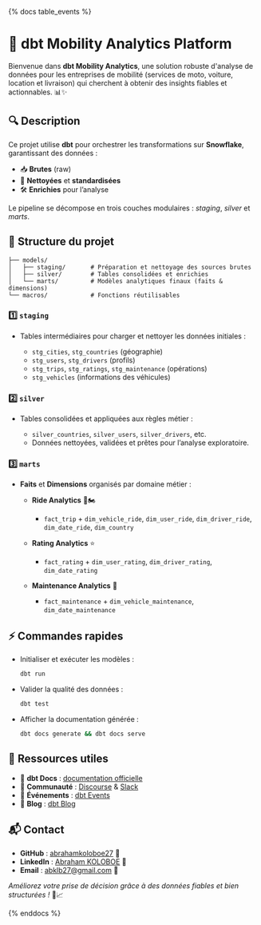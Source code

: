 {% docs table_events %}
# 🚀 dbt Mobility Analytics Platform

Bienvenue dans **dbt Mobility Analytics**, une solution robuste d'analyse de données pour les entreprises de mobilité (services de moto, voiture, location et livraison) qui cherchent à obtenir des insights fiables et actionnables. 📊✨



## 🔍 Description
Ce projet utilise **dbt** pour orchestrer les transformations sur **Snowflake**, garantissant des données :

- 📥 **Brutes** (raw)
- 🧹 **Nettoyées** et **standardisées**
- 🛠️ **Enrichies** pour l’analyse

Le pipeline se décompose en trois couches modulaires : _staging_, _silver_ et _marts_.



## 📁 Structure du projet

```text
├── models/
│   ├── staging/       # Préparation et nettoyage des sources brutes
│   ├── silver/        # Tables consolidées et enrichies
│   └── marts/         # Modèles analytiques finaux (faits & dimensions)
└── macros/            # Fonctions réutilisables
````

### 1️⃣ `staging`

* Tables intermédiaires pour charger et nettoyer les données initiales :

  * `stg_cities`, `stg_countries` (géographie)
  * `stg_users`, `stg_drivers` (profils)
  * `stg_trips`, `stg_ratings`, `stg_maintenance` (opérations)
  * `stg_vehicles` (informations des véhicules)

### 2️⃣ `silver`

* Tables consolidées et appliquées aux règles métier :

  * `silver_countries`, `silver_users`, `silver_drivers`, etc.
  * Données nettoyées, validées et prêtes pour l’analyse exploratoire.

### 3️⃣ `marts`

* **Faits** et **Dimensions** organisés par domaine métier :

  * **Ride Analytics** 🚗🏍️

    * `fact_trip` + `dim_vehicle_ride`, `dim_user_ride`, `dim_driver_ride`, `dim_date_ride`, `dim_country`
  * **Rating Analytics** ⭐

    * `fact_rating` + `dim_user_rating`, `dim_driver_rating`, `dim_date_rating`
  * **Maintenance Analytics** 🔧

    * `fact_maintenance` + `dim_vehicle_maintenance`, `dim_date_maintenance`



## ⚡ Commandes rapides

* Initialiser et exécuter les modèles :

  ```bash
  dbt run
  ```
* Valider la qualité des données :

  ```bash
  dbt test
  ```
* Afficher la documentation générée :

  ```bash
  dbt docs generate && dbt docs serve
  ```



## 🔗 Ressources utiles

* 📖 **dbt Docs** : [documentation officielle](https://docs.getdbt.com/docs/introduction)
* 💬 **Communauté** : [Discourse](https://discourse.getdbt.com/) & [Slack](https://community.getdbt.com/)
* 📅 **Événements** : [dbt Events](https://events.getdbt.com)
* 📝 **Blog** : [dbt Blog](https://blog.getdbt.com/)



## 📬 Contact

* **GitHub** : [abrahamkoloboe27](https://github.com/abrahamkoloboe27) 🐙
* **LinkedIn** : [Abraham KOLOBOE](https://www.linkedin.com/in/abraham-zacharie-koloboe-data-science-ia-generative-llms-machine-learning/) 🔗
* **Email** : [abklb27@gmail.com](mailto:abklb27@gmail.com) 📧



*Améliorez votre prise de décision grâce à des données fiables et bien structurées !* 🚀📈

{% enddocs %}